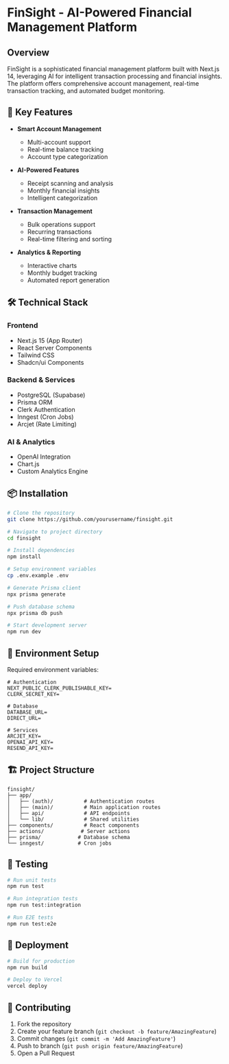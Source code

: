 # FinSight - AI-Powered Financial Management Platform


## Overview

FinSight is a sophisticated financial management platform built with Next.js 14, leveraging AI for intelligent transaction processing and financial insights. The platform offers comprehensive account management, real-time transaction tracking, and automated budget monitoring.

## 🚀 Key Features

- **Smart Account Management**
  - Multi-account support
  - Real-time balance tracking
  - Account type categorization

- **AI-Powered Features**
  - Receipt scanning and analysis
  - Monthly financial insights
  - Intelligent categorization

- **Transaction Management**
  - Bulk operations support
  - Recurring transactions
  - Real-time filtering and sorting

- **Analytics & Reporting**
  - Interactive charts
  - Monthly budget tracking
  - Automated report generation

## 🛠️ Technical Stack

### Frontend
- Next.js 15 (App Router)
- React Server Components
- Tailwind CSS
- Shadcn/ui Components

### Backend & Services
- PostgreSQL (Supabase)
- Prisma ORM
- Clerk Authentication
- Inngest (Cron Jobs)
- Arcjet (Rate Limiting)

### AI & Analytics
- OpenAI Integration
- Chart.js
- Custom Analytics Engine

## 📦 Installation

```bash
# Clone the repository
git clone https://github.com/yourusername/finsight.git

# Navigate to project directory
cd finsight

# Install dependencies
npm install

# Setup environment variables
cp .env.example .env

# Generate Prisma client
npx prisma generate

# Push database schema
npx prisma db push

# Start development server
npm run dev
```

## 🔧 Environment Setup

Required environment variables:
```env
# Authentication
NEXT_PUBLIC_CLERK_PUBLISHABLE_KEY=
CLERK_SECRET_KEY=

# Database
DATABASE_URL=
DIRECT_URL=

# Services
ARCJET_KEY=
OPENAI_API_KEY=
RESEND_API_KEY=
```

## 🏗️ Project Structure

```
finsight/
├── app/
│   ├── (auth)/          # Authentication routes
│   ├── (main)/          # Main application routes
│   ├── api/             # API endpoints
│   └── lib/             # Shared utilities
├── components/          # React components
├── actions/            # Server actions
├── prisma/            # Database schema
└── inngest/           # Cron jobs
```

## 🧪 Testing

```bash
# Run unit tests
npm run test

# Run integration tests
npm run test:integration

# Run E2E tests
npm run test:e2e
```


## 🚀 Deployment

```bash
# Build for production
npm run build

# Deploy to Vercel
vercel deploy
```

## 🤝 Contributing

1. Fork the repository
2. Create your feature branch (`git checkout -b feature/AmazingFeature`)
3. Commit changes (`git commit -m 'Add AmazingFeature'`)
4. Push to branch (`git push origin feature/AmazingFeature`)
5. Open a Pull Request

